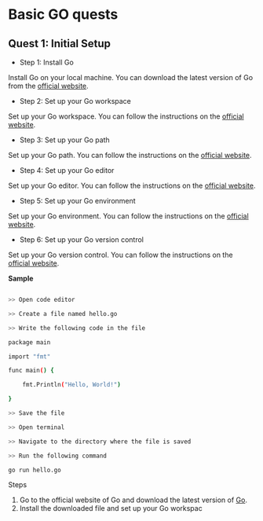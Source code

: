 # Basic GO quests

## Quest 1: Initial Setup

- Step 1: Install Go

Install Go on your local machine. You can download the latest version of Go from the [official website](https://golang.org/dl/).

- Step 2: Set up your Go workspace

Set up your Go workspace. You can follow the instructions on the [official website](https://golang.org/doc/code.html#Workspaces).

- Step 3: Set up your Go path

Set up your Go path. You can follow the instructions on the [official website](https://golang.org/doc/code.html#GOPATH).

- Step 4: Set up your Go editor

Set up your Go editor. You can follow the instructions on the [official website](https://golang.org/doc/code.html#Text_editor).

- Step 5: Set up your Go environment

Set up your Go environment. You can follow the instructions on the [official website](https://golang.org/doc/code.html#Environment).

- Step 6: Set up your Go version control

Set up your Go version control. You can follow the instructions on the [official website](https://golang.org/doc/code.html#Version_control).

**Sample**

```bash

>> Open code editor

>> Create a file named hello.go

>> Write the following code in the file

package main

import "fmt"

func main() {

    fmt.Println("Hello, World!")

}

>> Save the file

>> Open terminal

>> Navigate to the directory where the file is saved

>> Run the following command

go run hello.go

```

Steps

1. Go to the official website of Go and download the latest version of [Go](https://go.dev/dl/).
2. Install the downloaded file and set up your Go workspac
